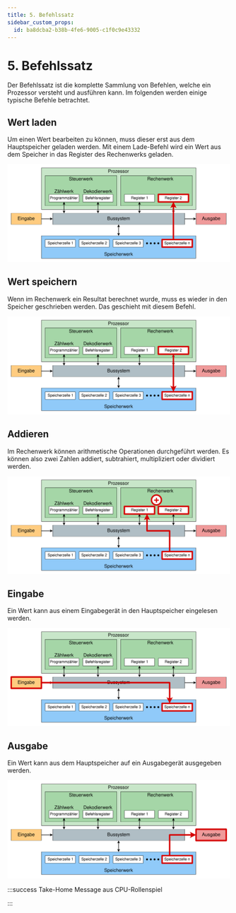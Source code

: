 ```yaml
---
title: 5. Befehlssatz
sidebar_custom_props:
  id: ba8dcba2-b38b-4fe6-9005-c1f0c9e43332
---
```




# 5. Befehlssatz

Der Befehlssatz ist die komplette Sammlung von Befehlen, welche ein Prozessor versteht und ausführen kann. Im folgenden werden einige typische Befehle betrachtet.

## Wert laden

Um einen Wert bearbeiten zu können, muss dieser erst aus dem Hauptspeicher geladen werden. Mit einem Lade-Befehl wird ein Wert aus dem Speicher in das Register des Rechenwerks geladen.

![](images/05-load.svg)

## Wert speichern

Wenn im Rechenwerk ein Resultat berechnet wurde, muss es wieder in den Speicher geschrieben werden. Das geschieht mit diesem Befehl.

![](images/05-store.svg)

## Addieren

Im Rechenwerk können arithmetische Operationen durchgeführt werden. Es können also zwei Zahlen addiert, subtrahiert, multipliziert oder dividiert werden.

![](images/05-add.svg)

## Eingabe

Ein Wert kann aus einem Eingabegerät in den Hauptspeicher eingelesen werden.

![](images/05-input.svg)

## Ausgabe

Ein Wert kann aus dem Hauptspeicher auf ein Ausgabegerät ausgegeben werden.

![](images/05-output.svg)


:::success Take-Home Message aus CPU-Rollenspiel

<Answer type="text" webKey="c7958ed6-c67d-4154-8051-6d9c1fadd5e2" />

:::
